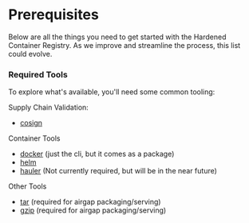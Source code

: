 # Prerequisites 

Below are all the things you need to get started with the Hardened Container Registry. As we improve and streamline the process, this list could evolve.

### Required Tools
To explore what's available, you'll need some common tooling:

Supply Chain Validation:
- [cosign](https://github.com/sigstore/cosign)

Container Tools
- [docker](https://docs.docker.com/get-docker/0) (just the cli, but it comes as a package)
- [helm](https://helm.sh/docs/)
- [hauler](https://hauler.dev) (Not currently required, but will be in the near future)

Other Tools
- [tar](https://www.gnu.org/software/tar/) (required for airgap packaging/serving)
- [gzip](https://www.gzip.org/) (required for airgap packaging/serving)